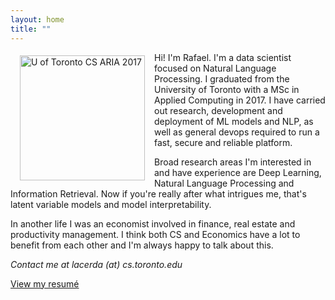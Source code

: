 ```yaml
---
layout: home
title: ""
---
```

<img src="../img/aria2017.png" style="float:left; margin: 5px 15px;" width="200p" alt="U of Toronto CS ARIA 2017">
Hi! I'm Rafael. I'm a data scientist focused on Natural Language Processing. I graduated from the University of Toronto with a MSc in Applied Computing in 2017.
I have carried out research, development and deployment of ML models and NLP, as well as general devops required to run a fast, secure and reliable platform.

Broad research areas I'm interested in and have experience are Deep Learning, Natural Language Processing and Information Retrieval. Now if you're really after what intrigues me, that's latent variable models and model interpretability.

In another life I was an economist involved in finance, real estate and productivity management. I think both CS and Economics have a lot to benefit from each other and I'm always happy to talk about this.

*Contact me at <span style="white-space:nowrap">lacerda (at) cs.toronto.edu</span>*

[View my resumé](../docs/Rafael%20Lacerda%20CV.pdf)